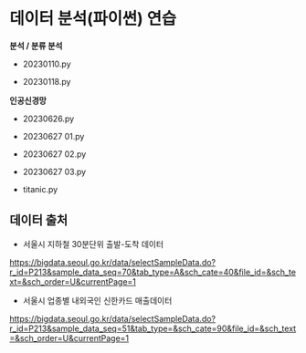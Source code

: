 # 데이터 분석(파이썬) 연습
**분석 / 분류 분석**

* 20230110.py

* 20230118.py

**인공신경망**

* 20230626.py

* 20230627 01.py

* 20230627 02.py

* 20230627 03.py
  
* titanic.py


## 데이터 출처

* 서울시 지하철 30분단위 출발-도착 데이터

https://bigdata.seoul.go.kr/data/selectSampleData.do?r_id=P213&sample_data_seq=70&tab_type=A&sch_cate=40&file_id=&sch_text=&sch_order=U&currentPage=1

* 서울시 업종별 내외국인 신한카드 매출데이터

https://bigdata.seoul.go.kr/data/selectSampleData.do?r_id=P213&sample_data_seq=51&tab_type=&sch_cate=90&file_id=&sch_text=&sch_order=U&currentPage=1
